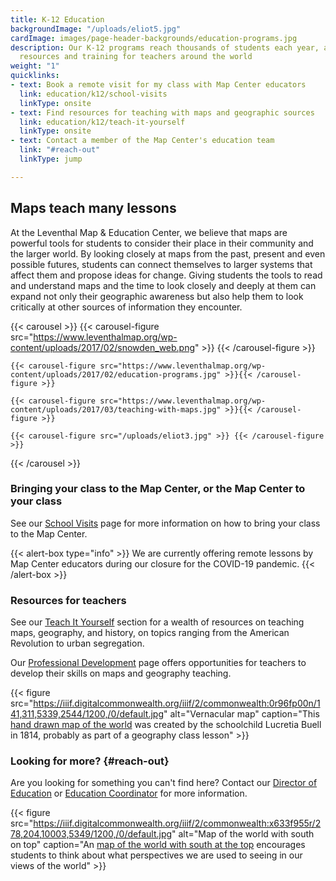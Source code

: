 ```yaml
---
title: K-12 Education
backgroundImage: "/uploads/eliot5.jpg"
cardImage: images/page-header-backgrounds/education-programs.jpg
description: Our K-12 programs reach thousands of students each year, and we offer
  resources and training for teachers around the world
weight: "1"
quicklinks:
- text: Book a remote visit for my class with Map Center educators
  link: education/k12/school-visits
  linkType: onsite
- text: Find resources for teaching with maps and geographic sources
  link: education/k12/teach-it-yourself
  linkType: onsite
- text: Contact a member of the Map Center's education team
  link: "#reach-out"
  linkType: jump

---
```

## Maps teach many lessons

At the Leventhal Map & Education Center, we believe that maps are powerful tools for students to consider their place in their community and the larger world. By looking closely at maps from the past, present and even possible futures, students can connect themselves to larger systems that affect them and propose ideas for change. Giving students the tools to read and understand maps and the time to look closely and deeply at them can expand not only their geographic awareness but also help them to look critically at other sources of information they encounter.

{{< carousel >}}
{{< carousel-figure src="https://www.leventhalmap.org/wp-content/uploads/2017/02/snowden_web.png" >}}
{{< /carousel-figure >}}

    {{< carousel-figure src="https://www.leventhalmap.org/wp-content/uploads/2017/02/education-programs.jpg" >}}{{< /carousel-figure >}}
    
    {{< carousel-figure src="https://www.leventhalmap.org/wp-content/uploads/2017/03/teaching-with-maps.jpg" >}}{{< /carousel-figure >}}
    
    {{< carousel-figure src="/uploads/eliot3.jpg" >}} {{< /carousel-figure >}}

  {{< /carousel >}}

### Bringing your class to the Map Center, or the Map Center to your class

See our [School Visits](education/k12/school-visits) page for more information on how to bring your class to the Map Center.

{{< alert-box type="info" >}}
We are currently offering remote lessons by Map Center educators during our closure for the COVID-19 pandemic.
{{< /alert-box >}}

### Resources for teachers

See our [Teach It Yourself](education/k12/teach-it-yourself) section for a wealth of resources on teaching maps, geography, and history, on topics ranging from the American Revolution to urban segregation.

Our [Professional Development](education/k12/professional-development) page offers opportunities for teachers to develop their skills on maps and geography teaching.

{{< figure src="https://iiif.digitalcommonwealth.org/iiif/2/commonwealth:0r96fp00n/141,311,5339,2544/1200,/0/default.jpg" alt="Vernacular map" caption="This [hand drawn map of the world](https://collections.leventhalmap.org/search/commonwealth:0r96fn993) was created by the schoolchild Lucretia Buell in 1814, probably as part of a geography class lesson" >}}

### Looking for more? {#reach-out}

Are you looking for something you can't find here? Contact our [Director of Education](people/michelle-leblanc) or [Education Coordinator](people/lynn-brown) for more information.

{{< figure src="https://iiif.digitalcommonwealth.org/iiif/2/commonwealth:x633f955r/278,204,10003,5349/1200,/0/default.jpg" alt="Map of the world with south on top" caption="An [map of the world with south at the top](https://collections.leventhalmap.org/search/commonwealth:x633f954g) encourages students to think about what perspectives we are used to seeing in our views of the world" >}}
